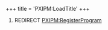 +++
title = 'PXIPM:LoadTitle'
+++

1.  REDIRECT [PXIPM:RegisterProgram](PXIPM:RegisterProgram "wikilink")
